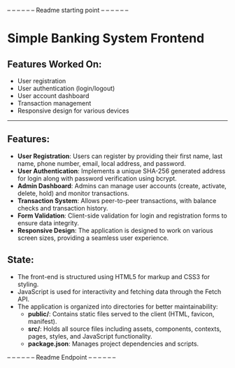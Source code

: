 – – – – – – Readme starting point – – – – – –
# Simple Banking System Frontend

## Features Worked On:
- User registration
- User authentication (login/logout)
- User account dashboard
- Transaction management
- Responsive design for various devices

---

## Features:
- **User Registration**: Users can register by providing their first name, last name, phone number, email, local address, and password.
- **User Authentication**: Implements a unique SHA-256 generated address for login along with password verification using bcrypt.
- **Admin Dashboard**: Admins can manage user accounts (create, activate, delete, hold) and monitor transactions.
- **Transaction System**: Allows peer-to-peer transactions, with balance checks and transaction history.
- **Form Validation**: Client-side validation for login and registration forms to ensure data integrity.
- **Responsive Design**: The application is designed to work on various screen sizes, providing a seamless user experience.

## State:
- The front-end is structured using HTML5 for markup and CSS3 for styling.
- JavaScript is used for interactivity and fetching data through the Fetch API.
- The application is organized into directories for better maintainability:
  - **public/**: Contains static files served to the client (HTML, favicon, manifest).
  - **src/**: Holds all source files including assets, components, contexts, pages, styles, and JavaScript functionality.
  - **package.json**: Manages project dependencies and scripts.

– – – – – – Readme Endpoint – – – – – –